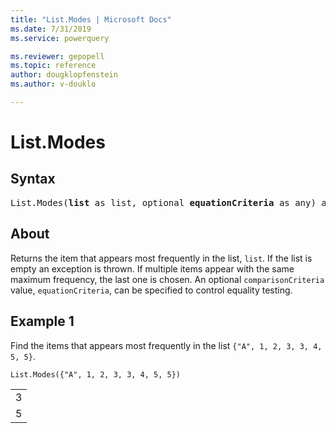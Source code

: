 ```yaml
---
title: "List.Modes | Microsoft Docs"
ms.date: 7/31/2019
ms.service: powerquery

ms.reviewer: gepopell
ms.topic: reference
author: dougklopfenstein
ms.author: v-douklo

---
```

# List.Modes

## Syntax

<pre>
List.Modes(<b>list</b> as list, optional <b>equationCriteria</b> as any) as list
</pre>
  
## About  
Returns the item that appears most frequently in the list, `list`. If the list is empty an exception is thrown. If multiple items appear with the same maximum frequency, the last one is chosen. An optional `comparisonCriteria` value, `equationCriteria`, can be specified to control equality testing. 

## Example 1
Find the items that appears most frequently in the list `{"A", 1, 2, 3, 3, 4, 5, 5}`.

```powerquery-m
List.Modes({"A", 1, 2, 3, 3, 4, 5, 5})
```

<table> <tr><td>3</td></tr> <tr><td>5</td></tr> </table>
